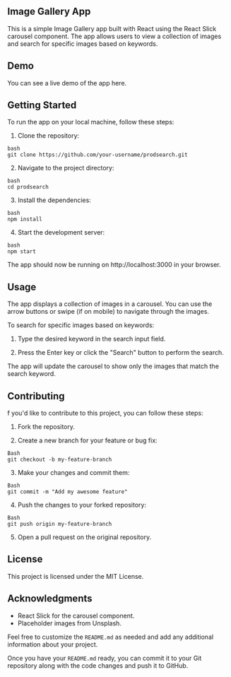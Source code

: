 ## Image Gallery App

This is a simple Image Gallery app built with React using the React Slick carousel component. The app allows users to view a collection of images and search for specific images based on keywords.

## Demo

You can see a live demo of the app here.

## Getting Started

To run the app on your local machine, follow these steps:

1. Clone the repository:

```
bash
git clone https://github.com/your-username/prodsearch.git
```

2. Navigate to the project directory:

```
bash
cd prodsearch
```

3. Install the dependencies:

```
bash
npm install
```

4. Start the development server:

```
bash
npm start
```

The app should now be running on http://localhost:3000 in your browser.

## Usage

The app displays a collection of images in a carousel. You can use the arrow buttons or swipe (if on mobile) to navigate through the images.

To search for specific images based on keywords:

1. Type the desired keyword in the search input field.

2. Press the Enter key or click the "Search" button to perform the search.

The app will update the carousel to show only the images that match the search keyword.

## Contributing

f you'd like to contribute to this project, you can follow these steps:

1. Fork the repository.

2. Create a new branch for your feature or bug fix:

```
Bash
git checkout -b my-feature-branch
```

3. Make your changes and commit them:

```
Bash
git commit -m "Add my awesome feature"
```

4. Push the changes to your forked repository:

```
Bash
git push origin my-feature-branch
```

5. Open a pull request on the original repository.

## License

This project is licensed under the MIT License.

## Acknowledgments

- React Slick for the carousel component.
- Placeholder images from Unsplash.

Feel free to customize the `README.md` as needed and add any additional information about your project.

Once you have your `README.md` ready, you can commit it to your Git repository along with the code changes and push it to GitHub.
